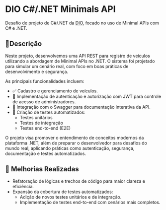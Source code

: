 # DIO C#/.NET Minimals API

Desafio de projeto de C#/.NET da [DIO](https://www.dio.me/), focado no uso de Minimal APIs com C# e .NET.

## 📘Descrição
Neste projeto, desenvolvemos uma API REST para registro de veículos utilizando a abordagem de Minimal APIs no .NET. O sistema foi projetado para simular um cenário real, com foco em boas práticas de desenvolvimento e segurança.

As principais funcionalidades incluem:

- ✅ Cadastro e gerenciamento de veículos.
- 🔐 Implementação de autenticação e autorização com JWT para controle de acesso de administradores.
- 📄 Integração com o Swagger para documentação interativa da API.
- 🧪 Criação de testes automatizados:
  - Testes unitários
  - Testes de integração
  - Testes end-to-end (E2E)

O projeto visa promover o entendimento de conceitos modernos da plataforma .NET, além de preparar o desenvolvedor para desafios do mundo real, aplicando práticas como autenticação, segurança, documentação e testes automatizados.

## 🔧 Melhorias Realizadas
- Refatoração de lógicas e trechos de código para maior clareza e eficiência.
- Expansão da cobertura de testes automatizados:
  - Adição de novos testes unitários e de integração.
  - Implementação de testes end-to-end com cenários mais completos.